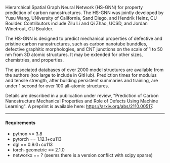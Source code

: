 Hierarchical Spatial Graph Neural Network (HS-GNN) for property prediction of carbon nanostructures. 
The HS-GNN was jointly developed by Yusu Wang, UNiversity of California, Sand Diego, and Hendrik Heinz, CU Boulder. Contributors include Zilu Li and Qi Zhao, UCSD, and Jordan Winetrout, CU Boulder.

The HS-GNN is designed to predict mechanical properties of defective and pristine carbon nanostructures, such as carbon nanotube bunddles, defective graphitic morphologies, and CNT junctions on the scale of 1 to 50 nm from 3D atomic structures. It may be extended for other sizes, chemistries, and properties. 

The associated databases of over 2000 model structures are available from the authors (too large to include in GitHub). Prediction times for modulus and tensile strength, after building persistent summaries and training, are under 1 second for over 100 all-atomic structures.  

Details are described in a publication under review, "Prediction of Carbon Nanostructure Mechanical Properties and Role of Defects Using Machine Learning". A preprint is available here: https://arxiv.org/abs/2110.00517.


----
#### Requirements
- python >= 3.8  
- pytorch == 1.12.1+cu113
- dgl == 0.9.0+cu113
- torch-geometric == 2.1.0
- networkx == ? (seems there is a version conflict with scipy sparse)
